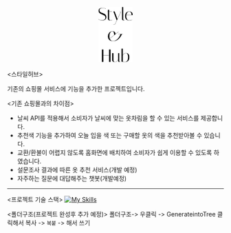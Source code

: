 <center><img src="./img/Style & Hub.png" style="width:80px; height:auto;" /></center>

<스타일허브>

기존의 쇼핑몰 서비스에 기능을 추가한 프로젝트입니다. 

<기존 쇼핑몰과의 차이점>
- 날씨 API를 적용해서 소비자가 날씨에 맞는 옷차림을 할 수 있는 서비스를 제공합니다. 
- 추천색 기능을 추가하여 오늘 입을 색 또는 구매할 옷의 색을 추천받아볼 수 있습니다. 
- 교환/환불이 어렵지 않도록 홈화면에 배치하여 소비자가 쉽게 이용할 수 있도록 하였습니다. 
- 설문조사 결과에 따른 옷 추천 서비스(개발 예정)
- 자주하는 질문에 대답해주는 챗봇(개발예정)
---


<프로젝트 기술 스택>
[![My Skills](https://skillicons.dev/icons?i=figma,html,css,js,nodejs,mysql,git,github)](https://skillicons.dev)

<폴더구조(프로젝트 완성후 추가 예정)>
폴더구조-> 우클릭 -> GenerateintoTree 클릭해서 복사 -> ``` 복붙 ``` -> 해서 쓰기 